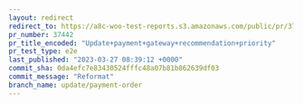 ```yaml
---
layout: redirect
redirect_to: https://a8c-woo-test-reports.s3.amazonaws.com/public/pr/37442/e2e/index.html
pr_number: 37442
pr_title_encoded: "Update+payment+gateway+recommendation+priority"
pr_test_type: e2e
last_published: "2023-03-27 08:39:12 +0000"
commit_sha: 0da4efc7e83430524fffc48a07b81b862639df03
commit_message: "Reformat"
branch_name: update/payment-order
---
```

